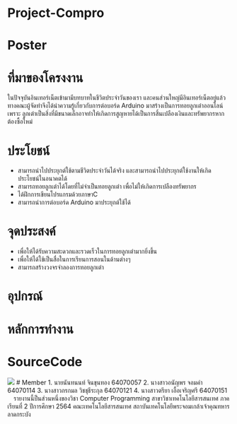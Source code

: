 # Project-Compro
# Poster
# ที่มาของโครงงาน
  ในปัจจุบันอินเทอร์เน็ตเข้ามามีบทบาทในชีวิตประจำวันของเรา และคนส่วนใหญ่มีอินเทอร์เน็ตอยู่แล้ว ทางคณะผู้จัดทำจึงได้นำความรู้เกี่ยวกับการต่อบอร์ด
Arduino มาสร้างเป็นการทอยลูกเต๋าออนไลน์ เพราะ ลูกเต๋าเป็นสิ่งที่มีขนาดเล็กอาจทำให้เกิดการสูญหายได้เป็นการสิ้นเปลืองเงินและทรัพยากรหากต้องซื้อใหม่
# ประโยชน์
- สามารถนำไปประยุกต์ใช้ตามชีวิตประจำวันได้จริง และสามารถนำไปประยุกต์ใช้งานให้เกิดประโยชน์ในอนาคตได้
- สามารถทอยลูกเต๋าได้โดยที่ไม่จำเป็นทอยลูกเต๋า เพื่อไม่ให้เกิดการเปลืองทรัพยากร
- ได้ฝึกการเขียนโปรแกรมด้วยภาษาC
- สามารถนำการต่อบอร์ด Arduino มาประยุกต์ใช้ได้
# จุดประสงค์
- เพื่อให้ได้รับความสะดวกและรวดเร็วในการทอยลูกเต๋ามากยิ่งขึ้น
- เพื่อให้ได้ใช้เป็นสื่อในการเรียนการสอนในด้านต่างๆ
- สามารถสร้างวงจรจำลองการทอยลูกเต๋า
# อุปกรณ์
# หลักการทำงาน
# SourceCode
<img src="https://cdn.discordapp.com/attachments/963437675103289404/971074275949834280/1.PNG">
# Member
1.      นายนันทนนท์ จินขุนทอง 64070057
2.      นางสาวอนัญพร จอมคำ 64070114
3.      นางสาวกรกมล วิชชุธีระกุล 64070121
4.      นางสาวตรียา เอื้อเจริญศรี 64070151
&emsp;รายงานนี้ป็นส่วนหนึ่งของวิชา Computer Programming สาขาวิชาเทคโนโลยีสารสนเทศ ภาคเรียนที่ 2 ปีการศึกษา 2564
คณะเทคโนโลยีสารสนเทศ สถาบันเทคโนโลยีพระจอมเกล้าเจ้าคุณทหารลาดกระบัง
